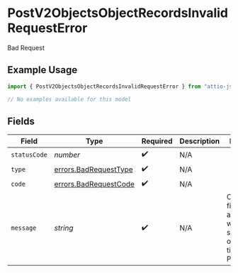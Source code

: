 # PostV2ObjectsObjectRecordsInvalidRequestError

Bad Request

## Example Usage

```typescript
import { PostV2ObjectsObjectRecordsInvalidRequestError } from "attio-js/models/errors/getv2objectsobject.js";

// No examples available for this model
```

## Fields

| Field                                                                | Type                                                                 | Required                                                             | Description                                                          | Example                                                              |
| -------------------------------------------------------------------- | -------------------------------------------------------------------- | -------------------------------------------------------------------- | -------------------------------------------------------------------- | -------------------------------------------------------------------- |
| `statusCode`                                                         | *number*                                                             | :heavy_check_mark:                                                   | N/A                                                                  |                                                                      |
| `type`                                                               | [errors.BadRequestType](../../models/errors/badrequesttype.md)       | :heavy_check_mark:                                                   | N/A                                                                  |                                                                      |
| `code`                                                               | [errors.BadRequestCode](../../models/errors/badrequestcode.md)       | :heavy_check_mark:                                                   | N/A                                                                  |                                                                      |
| `message`                                                            | *string*                                                             | :heavy_check_mark:                                                   | N/A                                                                  | Cannot find select attribute with select option title "In Progress". |